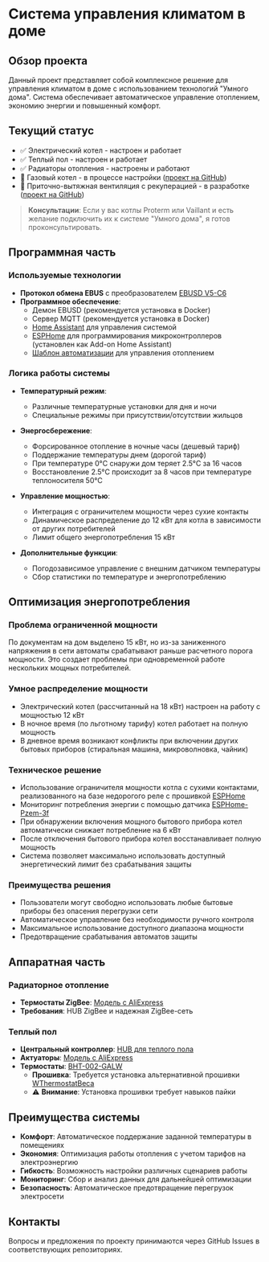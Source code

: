 # Система управления климатом в доме

## Обзор проекта
Данный проект представляет собой комплексное решение для управления климатом в доме с использованием технологий "Умного дома". Система обеспечивает автоматическое управление отоплением, экономию энергии и повышенный комфорт.

## Текущий статус
- ✅ Электрический котел - настроен и работает
- ✅ Теплый пол - настроен и работает
- ✅ Радиаторы отопления - настроены и работают
- 🔄 Газовый котел - в процессе настройки ([проект на GitHub](https://github.com/Gfermoto/Vaillant))
- 🔄 Приточно-вытяжная вентиляция с рекуперацией - в разработке ([проект на GitHub](https://github.com/Gfermoto/hass-PVU))

> **Консультации**: Если у вас котлы Proterm или Vaillant и есть желание подключить их к системе "Умного дома", я готов проконсультировать.

## Программная часть

### Используемые технологии
- **Протокол обмена EBUS** с преобразователем [EBUSD V5-C6](https://adapter.ebusd.eu/v5-c6/index.en.html)
- **Программное обеспечение**:
  - Демон EBUSD (рекомендуется установка в Docker)
  - Сервер MQTT (рекомендуется установка в Docker)
  - [Home Assistant](https://www.home-assistant.io/) для управления системой
  - [ESPHome](https://esphome.io/) для программирования микроконтроллеров (установлен как Add-on Home Assistant)
  - [Шаблон автоматизации](https://my.home-assistant.io/create-link/?redirect=blueprint_import&blueprint_url=https%3A%2F%2Fgithub.com%2Fpanhans%2FHomeAssistant%2Fblob%2Fmain%2Fblueprints%2Fautomation%2Fpanhans%2Fadvanced_heating_control.yaml) для управления отоплением

### Логика работы системы
- **Температурный режим**: 
  - Различные температурные установки для дня и ночи
  - Специальные режимы при присутствии/отсутствии жильцов
  
- **Энергосбережение**:
  - Форсированное отопление в ночные часы (дешевый тариф)
  - Поддержание температуры днем (дорогой тариф)
  - При температуре 0°C снаружи дом теряет 2.5°C за 16 часов
  - Восстановление 2.5°C происходит за 8 часов при температуре теплоносителя 50°C

- **Управление мощностью**:
  - Интеграция с ограничителем мощности через сухие контакты
  - Динамическое распределение до 12 кВт для котла в зависимости от других потребителей
  - Лимит общего энергопотребления 15 кВт
  
- **Дополнительные функции**:
  - Погодозависимое управление с внешним датчиком температуры
  - Сбор статистики по температуре и энергопотреблению

## Оптимизация энергопотребления

### Проблема ограниченной мощности
По документам на дом выделено 15 кВт, но из-за заниженного напряжения в сети автоматы срабатывают раньше расчетного порога мощности. Это создает проблемы при одновременной работе нескольких мощных потребителей.

### Умное распределение мощности
- Электрический котел (рассчитанный на 18 кВт) настроен на работу с мощностью 12 кВт
- В ночное время (по льготному тарифу) котел работает на полную мощность
- В дневное время возникают конфликты при включении других бытовых приборов (стиральная машина, микроволновка, чайник)

### Техническое решение
- Использование ограничителя мощности котла с сухими контактами, реализованного на базе недорогого реле с прошивкой [ESPHome](https://github.com/Gfermoto/climate/blob/main/relay.yaml)
- Мониторинг потребления энергии с помощью датчика [ESPHome-Pzem-3f](https://github.com/Gfermoto/ESPHome-Pzem-3f)
- При обнаружении включения мощного бытового прибора котел автоматически снижает потребление на 6 кВт
- После отключения бытового прибора котел восстанавливает полную мощность
- Система позволяет максимально использовать доступный энергетический лимит без срабатывания защиты

### Преимущества решения
- Пользователи могут свободно использовать любые бытовые приборы без опасения перегрузки сети
- Автоматическое управление без необходимости ручного контроля
- Максимальное использование доступного диапазона мощности
- Предотвращение срабатывания автоматов защиты

## Аппаратная часть

### Радиаторное отопление
- **Термостаты ZigBee**: [Модель с AliExpress](https://aliexpress.ru/item/1005004663135814.html?sku_id=12000030024689708&spm=a2g2w.productlist.search_results.5.59711de3g9Tc5r)
- **Требования**: HUB ZigBee и надежная ZigBee-сеть

### Теплый пол
- **Центральный контроллер**: [HUB для теплого пола](https://aliexpress.ru/item/32814286086.html?sku_id=12000027251363608&spm=a2g2w.productlist.search_results.0.2cfbcbddfrOaTs)
- **Актуаторы**: [Модель с AliExpress](https://aliexpress.ru/item/1005006318983358.html?sku_id=12000036744126873&spm=a2g2w.productlist.search_results.38.a6df1c48VjRrJx)
- **Термостаты**: [BHT-002-GALW](https://aliexpress.ru/item/1005007959179714.html?sku_id=12000043032484140&spm=a2g2w.productlist.search_results.0.2fa5890dRHKwQg)
  - **Прошивка**: Требуется установка альтернативной прошивки [WThermostatBeca](https://github.com/fashberg/WThermostatBeca)
  - ⚠️ **Внимание**: Установка прошивки требует навыков пайки

## Преимущества системы
- **Комфорт**: Автоматическое поддержание заданной температуры в помещениях
- **Экономия**: Оптимизация работы отопления с учетом тарифов на электроэнергию
- **Гибкость**: Возможность настройки различных сценариев работы
- **Мониторинг**: Сбор и анализ данных для дальнейшей оптимизации
- **Безопасность**: Автоматическое предотвращение перегрузок электросети

## Контакты
Вопросы и предложения по проекту принимаются через GitHub Issues в соответствующих репозиториях. 